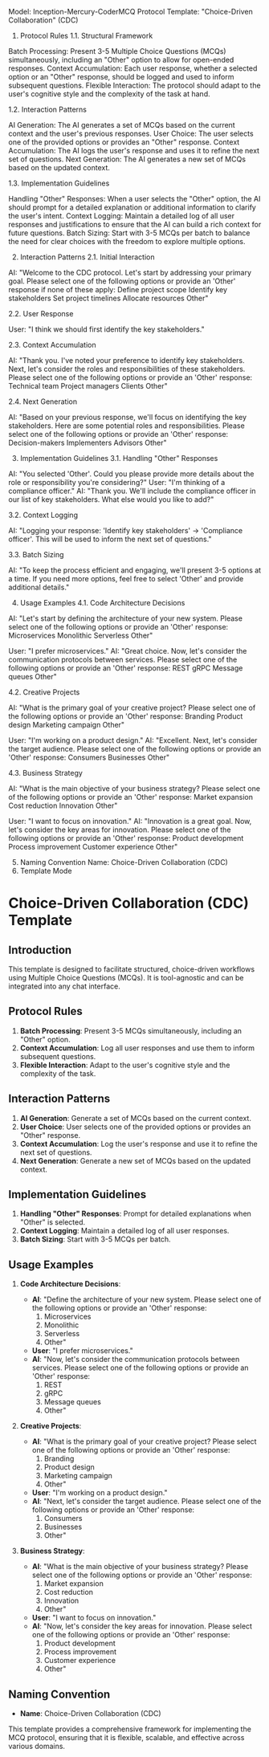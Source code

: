 Model: Inception-Mercury-CoderMCQ Protocol Template: "Choice-Driven Collaboration" (CDC)
1. Protocol Rules
1.1. Structural Framework

Batch Processing: Present 3-5 Multiple Choice Questions (MCQs) simultaneously, including an "Other" option to allow for open-ended responses.
Context Accumulation: Each user response, whether a selected option or an "Other" response, should be logged and used to inform subsequent questions.
Flexible Interaction: The protocol should adapt to the user's cognitive style and the complexity of the task at hand.

1.2. Interaction Patterns

AI Generation: The AI generates a set of MCQs based on the current context and the user's previous responses.
User Choice: The user selects one of the provided options or provides an "Other" response.
Context Accumulation: The AI logs the user's response and uses it to refine the next set of questions.
Next Generation: The AI generates a new set of MCQs based on the updated context.

1.3. Implementation Guidelines

Handling "Other" Responses: When a user selects the "Other" option, the AI should prompt for a detailed explanation or additional information to clarify the user's intent.
Context Logging: Maintain a detailed log of all user responses and justifications to ensure that the AI can build a rich context for future questions.
Batch Sizing: Start with 3-5 MCQs per batch to balance the need for clear choices with the freedom to explore multiple options.

2. Interaction Patterns
2.1. Initial Interaction

AI: "Welcome to the CDC protocol. Let's start by addressing your primary goal. Please select one of the following options or provide an 'Other' response if none of these apply:
Define project scope
Identify key stakeholders
Set project timelines
Allocate resources
Other"



2.2. User Response

User: "I think we should first identify the key stakeholders."

2.3. Context Accumulation

AI: "Thank you. I've noted your preference to identify key stakeholders. Next, let's consider the roles and responsibilities of these stakeholders. Please select one of the following options or provide an 'Other' response:
Technical team
Project managers
Clients
Other"



2.4. Next Generation

AI: "Based on your previous response, we'll focus on identifying the key stakeholders. Here are some potential roles and responsibilities. Please select one of the following options or provide an 'Other' response:
Decision-makers
Implementers
Advisors
Other"



3. Implementation Guidelines
3.1. Handling "Other" Responses

AI: "You selected 'Other'. Could you please provide more details about the role or responsibility you're considering?"
User: "I'm thinking of a compliance officer."
AI: "Thank you. We'll include the compliance officer in our list of key stakeholders. What else would you like to add?"

3.2. Context Logging

AI: "Logging your response: 'Identify key stakeholders' -> 'Compliance officer'. This will be used to inform the next set of questions."

3.3. Batch Sizing

AI: "To keep the process efficient and engaging, we'll present 3-5 options at a time. If you need more options, feel free to select 'Other' and provide additional details."

4. Usage Examples
4.1. Code Architecture Decisions

AI: "Let's start by defining the architecture of your new system. Please select one of the following options or provide an 'Other' response:
Microservices
Monolithic
Serverless
Other"


User: "I prefer microservices."
AI: "Great choice. Now, let's consider the communication protocols between services. Please select one of the following options or provide an 'Other' response:
REST
gRPC
Message queues
Other"



4.2. Creative Projects

AI: "What is the primary goal of your creative project? Please select one of the following options or provide an 'Other' response:
Branding
Product design
Marketing campaign
Other"


User: "I'm working on a product design."
AI: "Excellent. Next, let's consider the target audience. Please select one of the following options or provide an 'Other' response:
Consumers
Businesses
Other"



4.3. Business Strategy

AI: "What is the main objective of your business strategy? Please select one of the following options or provide an 'Other' response:
Market expansion
Cost reduction
Innovation
Other"


User: "I want to focus on innovation."
AI: "Innovation is a great goal. Now, let's consider the key areas for innovation. Please select one of the following options or provide an 'Other' response:
Product development
Process improvement
Customer experience
Other"



5. Naming Convention
Name: Choice-Driven Collaboration (CDC)
6. Template Mode
# Choice-Driven Collaboration (CDC) Template

## Introduction
This template is designed to facilitate structured, choice-driven workflows using Multiple Choice Questions (MCQs). It is tool-agnostic and can be integrated into any chat interface.

## Protocol Rules
1. **Batch Processing**: Present 3-5 MCQs simultaneously, including an "Other" option.
2. **Context Accumulation**: Log all user responses and use them to inform subsequent questions.
3. **Flexible Interaction**: Adapt to the user's cognitive style and the complexity of the task.

## Interaction Patterns
1. **AI Generation**: Generate a set of MCQs based on the current context.
2. **User Choice**: User selects one of the provided options or provides an "Other" response.
3. **Context Accumulation**: Log the user's response and use it to refine the next set of questions.
4. **Next Generation**: Generate a new set of MCQs based on the updated context.

## Implementation Guidelines
1. **Handling "Other" Responses**: Prompt for detailed explanations when "Other" is selected.
2. **Context Logging**: Maintain a detailed log of all user responses.
3. **Batch Sizing**: Start with 3-5 MCQs per batch.

## Usage Examples
1. **Code Architecture Decisions**:
   - **AI**: "Define the architecture of your new system. Please select one of the following options or provide an 'Other' response:
     1. Microservices
     2. Monolithic
     3. Serverless
     4. Other"
   - **User**: "I prefer microservices."
   - **AI**: "Now, let's consider the communication protocols between services. Please select one of the following options or provide an 'Other' response:
     1. REST
     2. gRPC
     3. Message queues
     4. Other"

2. **Creative Projects**:
   - **AI**: "What is the primary goal of your creative project? Please select one of the following options or provide an 'Other' response:
     1. Branding
     2. Product design
     3. Marketing campaign
     4. Other"
   - **User**: "I'm working on a product design."
   - **AI**: "Next, let's consider the target audience. Please select one of the following options or provide an 'Other' response:
     1. Consumers
     2. Businesses
     3. Other"

3. **Business Strategy**:
   - **AI**: "What is the main objective of your business strategy? Please select one of the following options or provide an 'Other' response:
     1. Market expansion
     2. Cost reduction
     3. Innovation
     4. Other"
   - **User**: "I want to focus on innovation."
   - **AI**: "Now, let's consider the key areas for innovation. Please select one of the following options or provide an 'Other' response:
     1. Product development
     2. Process improvement
     3. Customer experience
     4. Other"

## Naming Convention
- **Name**: Choice-Driven Collaboration (CDC)

This template provides a comprehensive framework for implementing the MCQ protocol, ensuring that it is flexible, scalable, and effective across various domains.








